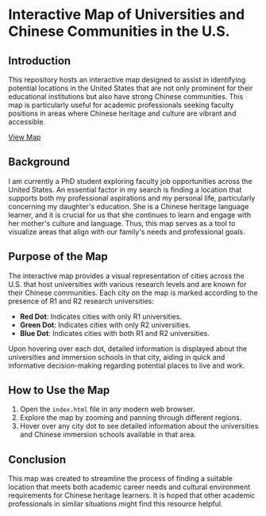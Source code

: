 # Interactive Map of Universities and Chinese Communities in the U.S.

## Introduction

This repository hosts an interactive map designed to assist in identifying potential locations in the United States that are not only prominent for their educational institutions but also have strong Chinese communities. This map is particularly useful for academic professionals seeking faculty positions in areas where Chinese heritage and culture are vibrant and accessible.

[View Map](map.html)

## Background

I am currently a PhD student exploring faculty job opportunities across the United States. An essential factor in my search is finding a location that supports both my professional aspirations and my personal life, particularly concerning my daughter's education. She is a Chinese heritage language learner, and it is crucial for us that she continues to learn and engage with her mother's culture and language. Thus, this map serves as a tool to visualize areas that align with our family's needs and professional goals.

## Purpose of the Map

The interactive map provides a visual representation of cities across the U.S. that host universities with various research levels and are known for their Chinese communities. Each city on the map is marked according to the presence of R1 and R2 research universities:

- **Red Dot**: Indicates cities with only R1 universities.
- **Green Dot**: Indicates cities with only R2 universities.
- **Blue Dot**: Indicates cities with both R1 and R2 universities.

Upon hovering over each dot, detailed information is displayed about the universities and immersion schools in that city, aiding in quick and informative decision-making regarding potential places to live and work.

## How to Use the Map

1. Open the `index.html` file in any modern web browser.
2. Explore the map by zooming and panning through different regions.
3. Hover over any city dot to see detailed information about the universities and Chinese immersion schools available in that area.

## Conclusion

This map was created to streamline the process of finding a suitable location that meets both academic career needs and cultural environment requirements for Chinese heritage learners. It is hoped that other academic professionals in similar situations might find this resource helpful.


